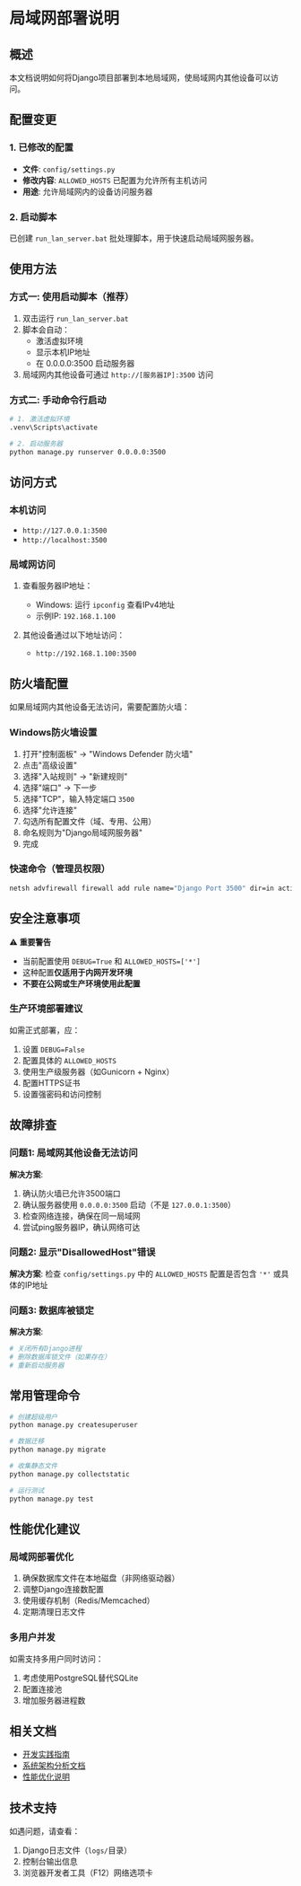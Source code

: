 # 局域网部署说明

## 概述
本文档说明如何将Django项目部署到本地局域网，使局域网内其他设备可以访问。

## 配置变更

### 1. 已修改的配置
- **文件**: `config/settings.py`
- **修改内容**: `ALLOWED_HOSTS` 已配置为允许所有主机访问
- **用途**: 允许局域网内的设备访问服务器

### 2. 启动脚本
已创建 `run_lan_server.bat` 批处理脚本，用于快速启动局域网服务器。

## 使用方法

### 方式一: 使用启动脚本（推荐）
1. 双击运行 `run_lan_server.bat`
2. 脚本会自动：
   - 激活虚拟环境
   - 显示本机IP地址
   - 在 0.0.0.0:3500 启动服务器
3. 局域网内其他设备可通过 `http://[服务器IP]:3500` 访问

### 方式二: 手动命令行启动
```bash
# 1. 激活虚拟环境
.venv\Scripts\activate

# 2. 启动服务器
python manage.py runserver 0.0.0.0:3500
```

## 访问方式

### 本机访问
- `http://127.0.0.1:3500`
- `http://localhost:3500`

### 局域网访问
1. 查看服务器IP地址：
   - Windows: 运行 `ipconfig` 查看IPv4地址
   - 示例IP: `192.168.1.100`

2. 其他设备通过以下地址访问：
   - `http://192.168.1.100:3500`

## 防火墙配置

如果局域网内其他设备无法访问，需要配置防火墙：

### Windows防火墙设置
1. 打开"控制面板" → "Windows Defender 防火墙"
2. 点击"高级设置"
3. 选择"入站规则" → "新建规则"
4. 选择"端口" → 下一步
5. 选择"TCP"，输入特定端口 `3500`
6. 选择"允许连接"
7. 勾选所有配置文件（域、专用、公用）
8. 命名规则为"Django局域网服务器"
9. 完成

### 快速命令（管理员权限）
```cmd
netsh advfirewall firewall add rule name="Django Port 3500" dir=in action=allow protocol=TCP localport=3500
```

## 安全注意事项

⚠️ **重要警告**
- 当前配置使用 `DEBUG=True` 和 `ALLOWED_HOSTS=['*']`
- 这种配置**仅适用于内网开发环境**
- **不要在公网或生产环境使用此配置**

### 生产环境部署建议
如需正式部署，应：
1. 设置 `DEBUG=False`
2. 配置具体的 `ALLOWED_HOSTS`
3. 使用生产级服务器（如Gunicorn + Nginx）
4. 配置HTTPS证书
5. 设置强密码和访问控制

## 故障排查

### 问题1: 局域网其他设备无法访问
**解决方案**:
1. 确认防火墙已允许3500端口
2. 确认服务器使用 `0.0.0.0:3500` 启动（不是 `127.0.0.1:3500`）
3. 检查网络连接，确保在同一局域网
4. 尝试ping服务器IP，确认网络可达

### 问题2: 显示"DisallowedHost"错误
**解决方案**:
检查 `config/settings.py` 中的 `ALLOWED_HOSTS` 配置是否包含 `'*'` 或具体的IP地址

### 问题3: 数据库被锁定
**解决方案**:
```bash
# 关闭所有Django进程
# 删除数据库锁文件（如果存在）
# 重新启动服务器
```

## 常用管理命令

```bash
# 创建超级用户
python manage.py createsuperuser

# 数据迁移
python manage.py migrate

# 收集静态文件
python manage.py collectstatic

# 运行测试
python manage.py test
```

## 性能优化建议

### 局域网部署优化
1. 确保数据库文件在本地磁盘（非网络驱动器）
2. 调整Django连接数配置
3. 使用缓存机制（Redis/Memcached）
4. 定期清理日志文件

### 多用户并发
如需支持多用户同时访问：
1. 考虑使用PostgreSQL替代SQLite
2. 配置连接池
3. 增加服务器进程数

## 相关文档
- [开发实践指南](./开发实践指南.md)
- [系统架构分析文档](./系统架构分析文档.md)
- [性能优化说明](./性能优化说明.md)

## 技术支持
如遇问题，请查看：
1. Django日志文件（`logs/`目录）
2. 控制台输出信息
3. 浏览器开发者工具（F12）网络选项卡